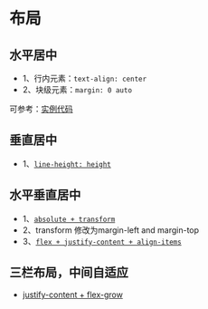 # 布局

## 水平居中

- 1、行内元素：`text-align: center`
- 2、块级元素：`margin: 0 auto`

可参考：[实例代码](https://codepen.io/pengpeng-qi/pen/MWveZVm)

## 垂直居中

- 1、[`line-height: height`](https://codepen.io/pengpeng-qi/pen/wvqWRjK)

## 水平垂直居中

- 1、[`absolute + transform`](https://codepen.io/pengpeng-qi/pen/zYdByrz)
- 2、transform 修改为margin-left and margin-top
- 3、[`flex + justify-content + align-items`](https://codepen.io/pengpeng-qi/pen/ExvyGgw)

## 三栏布局，中间自适应

- [justify-content + flex-grow](https://codepen.io/pengpeng-qi/pen/mdzPemw)
